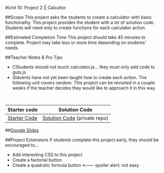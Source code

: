 #Unit 10: Project 2 || Calcultor


##Scope
This project asks the students to create a calculator with basic functionality. This project provides the student with a lot of solution code. Students will need only to create functions for each calculator action. 

##Estimated Completion Time
This project should take 45 minutes to complete. Project may take less or more time depending on students' needs.  

##Teacher Notes & Pro Tips
* CStudents should not touch calculator.js... they must only add code to guts.js
* Stduents have not yet been taught how to create each action. The following unit covers random. This project can be revisited in a couple weeks if the teacher decides they would like to approach it in this way.

<br>

| Starter code | Solution Code |
|-------|-------|
|[Starter Code](https://github.com/ScriptEdcurriculum/calculatorStarterCode) | [Solution Code](https://github.com/ScriptEdcurriculum/solutions2016/tree/master/year1/unit10/project2) (private repo)|

##[Google Slides](https://docs.google.com/presentation/d/1fUpLevnu9rBMeFMEdpxlXRNk6yjlaVusHpAggzJjWJo/edit?usp=sharing)

##Project Extensions
If students complete this project early, they should be encouraged to...

* Add interesting CSS to this project
* Create a factorial button
* Create a quadratic formula button <--- spoiler alert: not easy
 




